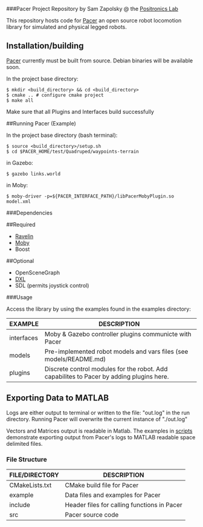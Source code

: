 ###Pacer Project Repository
by Sam Zapolsky @ the [Positronics Lab]

[Positronics Lab]: http://robotics.gwu.edu/positronics/

This repository hosts code for [Pacer] an open source robot locomotion library for simulated and physical legged robots.

[Pacer]: https://github.com/PositronicsLab/Pacer

## Installation/building

[Pacer] currently must be built from source. Debian binaries will be available soon.

In the project base directory:

```
$ mkdir <build_directory> && cd <build_directory>
$ cmake .. # configure cmake project
$ make all
```

Make sure that all Plugins and Interfaces build successfully

##Running Pacer (Example)

In the project base directory (bash terminal):

```
$ source <build_directory>/setup.sh
$ cd $PACER_HOME/test/Quadruped/waypoints-terrain
```
in Gazebo:

```
$ gazebo links.world
```

in Moby:

```
$ moby-driver -p=${PACER_INTERFACE_PATH}/libPacerMobyPlugin.so model.xml
```
###Dependencies 

##Required 

- [Ravelin] 
- [Moby] 
- Boost 

##Optional 

- OpenSceneGraph
- [DXL]
- SDL (permits joystick control)

[Ravelin]: https://github.com/PositronicsLab/Ravelin
[Moby]: https://github.com/PositronicsLab/Moby
[DXL]: https://github.com/samzapo/DynamixelDriver

###Usage

Access the library by using the examples found in the examples directory:

 EXAMPLE       |  DESCRIPTION
--------------|---------------------------------------------------------
 interfaces     |  Moby & Gazebo controller plugins communicte with Pacer
 models        |  Pre-implemented robot models and vars files (see models/README.md)
 plugins   |    Discrete control modules for the robot.  Add capabilites to Pacer by adding plugins here.

## Exporting Data to MATLAB

 Logs are either output to terminal or written to the file: "out.log" in the run directory.  Running Pacer will overwrite the current instance of "./out.log"

 Vectors and Matrices output is readable in Matlab.  The examples in [scripts] demonstrate exporting output from Pacer's logs to MATLAB readable space delimited files.

[scripts]: https://github.com/PositronicsLab/Pacer/tree/master/test

### File Structure

 FILE/DIRECTORY  |  DESCRIPTION
---------------- | ---------------------------------------------------------
 CMakeLists.txt  |  CMake build file for Pacer
 example         |  Data files and examples for Pacer
 include         |  Header files for calling functions in Pacer
 src             |  Pacer source code
